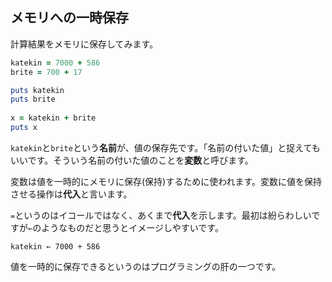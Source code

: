 ## メモリへの一時保存

計算結果をメモリに保存してみます。

```ruby
katekin = 7000 + 586
brite = 700 + 17

puts katekin
puts brite
    
x = katekin + brite
puts x
```

`katekin`と`brite`という**名前**が、値の保存先です。「名前の付いた値」と捉えてもいいです。そういう名前の付いた値のことを**変数**と呼びます。

変数は値を一時的にメモリに保存(保持)するために使われます。変数に値を保持させる操作は**代入**と言います。

`=`というのはイコールではなく、あくまで**代入**を示します。最初は紛らわしいですが`←`のようなものだと思うとイメージしやすいです。

`katekin ← 7000 + 586`

値を一時的に保存できるというのはプログラミングの肝の一つです。
